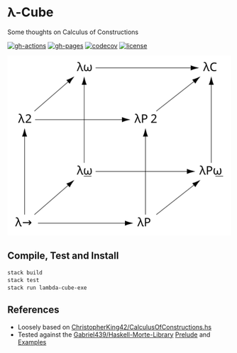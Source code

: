 # λ-Cube
Some thoughts on Calculus of Constructions

[![gh-actions](https://github.com/AdamLassiter/lambda-cube/actions/workflows/haskell.yml/badge.svg)](https://github.com/AdamLassiter/lambda-cube/actions/workflows/haskell.yml)
[![gh-pages](https://img.shields.io/badge/dynamic/json?color=success&label=Haddock&query=state&url=https%3A%2F%2Fapi.github.com%2Frepos%2FAdamLassiter%2Flambda-cube%2Fcommits%2Fgh-pages%2Fstatus)](https://adamlassiter.github.io/lambda-cube/)
[![codecov](https://codecov.io/gh/AdamLassiter/lambda-cube/branch/master/graph/badge.svg?token=AOX2G89AL9)](https://codecov.io/gh/AdamLassiter/lambda-cube)
[![license](https://img.shields.io/github/license/AdamLassiter/lambda-cube?label=License)](/LICENSE)


![lambda-cube](resources/Lambda_Cube_img.svg)

## Compile, Test and Install

```sh
stack build
stack test
stack run lambda-cube-exe
```

## References

* Loosely based on [ChristopherKing42/CalculusOfConstructions.hs](https://gist.github.com/ChristopherKing42/d8c9fde0869ec5c8feae71714e069214)
* Tested against the [Gabriel439/Haskell-Morte-Library](https://github.com/Gabriel439/Haskell-Morte-Library) [Prelude](https://github.com/Gabriel439/Haskell-Morte-Library/tree/master/Prelude) and [Examples](https://github.com/Gabriel439/Haskell-Morte-Library/tree/master/test/src)
